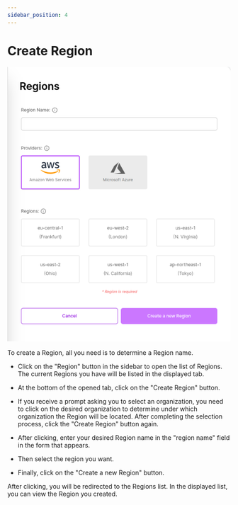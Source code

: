 ```yaml
---
sidebar_position: 4
---
```


# Create Region

![Create Region](./img/create-region.png)

To create a Region, all you need is to determine a Region name.

- Click on the "Region" button in the sidebar to open the list of Regions. The current Regions you have will be listed in the displayed tab.

- At the bottom of the opened tab, click on the "Create Region" button.

- If you receive a prompt asking you to select an organization, you need to click on the desired organization to determine under which organization the Region will be located. After completing the selection process, click the "Create Region" button again.

- After clicking, enter your desired Region name in the "region name" field in the form that appears.

- Then select the region you want.

- Finally, click on the "Create a new Region" button.

After clicking, you will be redirected to the Regions list. In the displayed list, you can view the Region you created.
